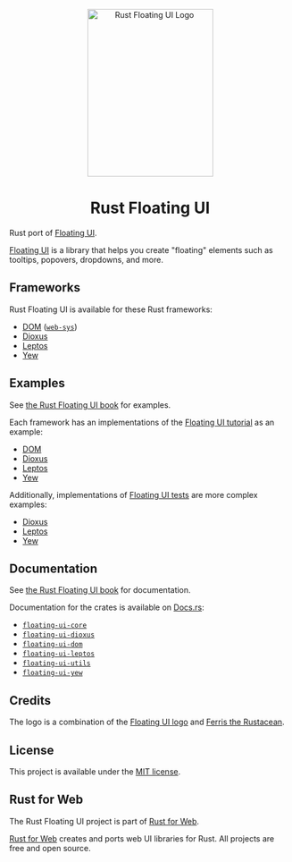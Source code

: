 <p align="center">
    <a href="./logo.svg">
        <img src="./logo.svg" width="225" height="300" alt="Rust Floating UI Logo">
    </a>
</p>

<h1 align="center">Rust Floating UI</h1>

Rust port of [Floating UI](https://floating-ui.com).

[Floating UI](https://floating-ui.com) is a library that helps you create "floating" elements such as tooltips, popovers, dropdowns, and more.

## Frameworks

Rust Floating UI is available for these Rust frameworks:

-   [DOM](./packages/dom) ([`web-sys`](https://rustwasm.github.io/wasm-bindgen/web-sys/index.html))
-   [Dioxus](https://dioxuslabs.com/)
-   [Leptos](./packages/leptos)
-   [Yew](https://yew.rs/)

## Examples

See [the Rust Floating UI book](https://floating-ui.rustforweb.org/) for examples.

Each framework has an implementations of the [Floating UI tutorial](https://floating-ui.com/docs/tutorial) as an example:

-   [DOM](./packages/dom/example)
-   [Dioxus](./packages/dioxus/example)
-   [Leptos](./packages/leptos/example)
-   [Yew](./packages/yew/example)

Additionally, implementations of [Floating UI tests](https://github.com/floating-ui/floating-ui/tree/master/packages/dom/test) are more complex examples:

-   [Dioxus](./packages/dioxus/tests)
-   [Leptos](./packages/leptos/tests)
-   [Yew](./packages/yew/tests)

## Documentation

See [the Rust Floating UI book](https://floating-ui.rustforweb.org/) for documentation.

Documentation for the crates is available on [Docs.rs](https://docs.rs/):

-   [`floating-ui-core`](https://docs.rs/floating-ui-core/latest/floating_ui_core/)
-   [`floating-ui-dioxus`](https://docs.rs/floating-ui-dioxus/latest/floating_ui_dioxus/)
-   [`floating-ui-dom`](https://docs.rs/floating-ui-dom/latest/floating_ui_dom/)
-   [`floating-ui-leptos`](https://docs.rs/floating-ui-leptos/latest/floating_ui_leptos/)
-   [`floating-ui-utils`](https://docs.rs/floating-ui-utils/latest/floating_ui_utils/)
-   [`floating-ui-yew`](https://docs.rs/floating-ui-yew/latest/floating_ui_yew/)

## Credits

The logo is a combination of the [Floating UI logo](https://github.com/floating-ui/floating-ui#credits) and [Ferris the Rustacean](https://rustacean.net/).

## License

This project is available under the [MIT license](LICENSE.md).

## Rust for Web

The Rust Floating UI project is part of [Rust for Web](https://github.com/RustForWeb).

[Rust for Web](https://github.com/RustForWeb) creates and ports web UI libraries for Rust. All projects are free and open source.
